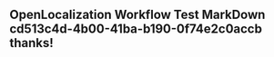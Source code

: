 <properties
ms.topic="hero-topic"
ms.test1="hero-topic"
ms.test2="test"/>

## OpenLocalization Workflow Test MarkDown cd513c4d-4b00-41ba-b190-0f74e2c0accb thanks!
